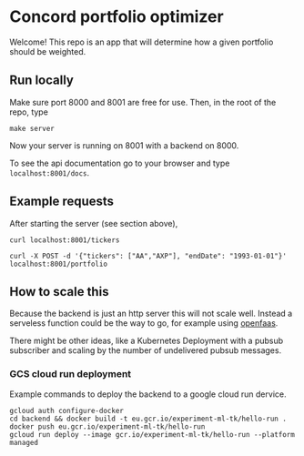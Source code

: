 
# Concord portfolio optimizer
Welcome!
This repo is an app that will determine how a given portfolio should be weighted.

## Run locally
Make sure port 8000 and 8001 are free for use. Then, in the root of the repo, type
```
make server
```
Now your server is running on 8001 with a backend on 8000.

To see the api documentation go to your browser and type `localhost:8001/docs`.

## Example requests

After starting the server (see section above),
```
curl localhost:8001/tickers
```

```
curl -X POST -d '{"tickers": ["AA","AXP"], "endDate": "1993-01-01"}' localhost:8001/portfolio
```

## How to scale this

Because the backend is just an http server this will not scale well. Instead a serveless function could be the way to go, for example using [openfaas](https://www.openfaas.com/).

There might be other ideas, like a Kubernetes Deployment with a pubsub subscriber and scaling by the number of undelivered pubsub messages.


### GCS cloud run deployment
Example commands to deploy the backend to a google cloud run dervice.
```
gcloud auth configure-docker
cd backend && docker build -t eu.gcr.io/experiment-ml-tk/hello-run .
docker push eu.gcr.io/experiment-ml-tk/hello-run
gcloud run deploy --image gcr.io/experiment-ml-tk/hello-run --platform managed
```